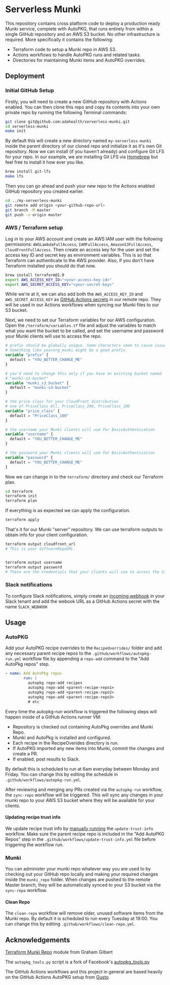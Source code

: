 # Serverless Munki

This repository contains cross platform code to deploy a production ready Munki service, complete with AutoPKG, that runs entirely from within a single GitHub repository and an AWS S3 bucket. No other infrastructure is required. More specifically it contains the following:

- Terraform code to setup a Munki repo in AWS S3.
- Actions workflows to handle AutoPKG runs and related tasks.
- Directories for maintaining Munki items and AutoPKG overrides.


## Deployment

### Initial GitHub Setup

Firstly, you will need to create a new GitHub repository with Actions enabled. You can then clone this repo and copy its contents into your own private repo by running the following Terminal commands:

```bash
git clone git@github.com:adahealth/serverless-munki.git
cd serverless-munki
make init
```

By default this will create a new directory named `my-serverless-munki` inside the parent directory of our cloned repo and initialize it as it's own Git repository. Now we can install (if you haven't already) and configure Git LFS for your repo. In our example, we are installing Git LFS via [Homebrew](https://brew.sh/) but feel free to install it how ever you like.

```bash
brew install git-lfs
make lfs
```

Then you can go ahead and push your new repo to the Actions enabled GitHub repository you created earlier.

```bash
cd ../my-serverless-munki
git remote add origin <your-github-repo-url>
git branch -M master
git push -u origin master
```

### AWS / Terraform setup

Log in to your AWS account and create an AWS IAM user with the following permissions: `AWSLambdaFullAccess`, `IAMFullAccess`, `AmazonS3FullAccess`, `CloudFrontFullAccess`. Then create an access key for the user and set the access key ID and secret key as environment variables. This is so that Terraform can authenticate to the AWS provider. Also, if you don't have Terraform installed you should do that now.

```bash
brew install terraform@1.0
export AWS_ACCESS_KEY_ID="<your-access-key-id>"
export AWS_SECRET_ACCESS_KEY="<your-secret-key>"
```

While we're at it, we can also add both the `AWS_ACCESS_KEY_ID` and `AWS_SECRET_ACCESS_KEY` as [GitHub Actions secrets](https://docs.github.com/en/actions/security-guides/encrypted-secrets#creating-encrypted-secrets-for-a-repository) in our remote repo. They will be used in our Actions workflows when syncing our Munki files to our S3 bucket.

Next, we need to set our Terraform variables for our AWS configuration. Open the `/terraform/variables.tf` file and adjust the variables to match what you want the bucket to be called, and set the username and password your Munki clients will use to access the repo.

```terraform
# prefix should be globally unique. Some characters seem to cause issues;
# Something like yourorg_munki might be a good prefix.
variable "prefix" {
  default = "YOU_BETTER_CHANGE_ME"
}

# you'd need to change this only if you have an existing bucket named
# "munki-s3-bucket"
variable "munki_s3_bucket" {
  default = "munki-s3-bucket"
}

# the price class for your CloudFront distribution
# one of PriceClass_All, PriceClass_200, PriceClass_100
variable "price_class" {
  default = "PriceClass_100"
}

# the username your Munki clients will use for BasicAuthentication
variable "username" {
  default = "YOU_BETTER_CHANGE_ME"
}

# the password your Munki clients will use for BasicAuthentication
variable "password" {
  default = "YOU_BETTER_CHANGE_ME"
}
```

Now we can change in to the `terraform/` directory and check our Terraform plan.

```bash
cd terraform
terraform init
terraform plan
```

If everything is as expected we can apply the configuration.

```bash
terraform apply
```

That's it for our Munki "server" repository. We can use terraform outputs to obtain info for your client configuration.

```bash
terraform output cloudfront_url 
# This is your SoftwareRepoURL.


terraform output username       
terraform output password  
# These are the credentials that your clients will use to access the S3 bucket.
```

### Slack notifications

To configure Slack notifications, simply create an [incoming webhook](https://slack.com/intl/en-de/help/articles/115005265063-Incoming-webhooks-for-Slack) in your Slack tenant and add the webook URL as a GitHub Actions secret with the name `SLACK_WEBHOOK`

## Usage

### AutoPKG

Add your AutoPKG recipe overrides to the `RecipeOverrides/` folder and add any necessary parent recipe repos to the `.github/workflows/autopkg-run.yml` workflow file by appending a `repo-add` command to the "Add AutoPkg repos" step.

```yaml
- name: Add AutoPkg repos
        run: | 
          autopkg repo-add recipes
          autopkg repo-add <parent-recipe-repo1>
          autopkg repo-add <parent-recipe-repo2>
          autopkg repo-add <parent-recipe-repo3>
          # etc
```

Every time the autopkg-run workflow is triggered the following steps will happen inside of a GitHub Actions runner VM:

  - Repository is checked out containing AutoPkg overrides and Munki Repo.
  - Munki and AutoPkg is installed and configured.
  - Each recipe in the RecipeOverides directory is run.
  - If AutoPKG imported any new items into Munki, commit the changes and create a PR.
  - If enabled, post results to Slack.

By default this is scheduled to run at 6am everyday between Monday and Friday. You can change this by editing the schedule in `.github/workflows/autopkg-run.yml`.

After reviewing and merging any PRs created via the `autopkg-run` workflow, the `sync-repo` workflow will be triggered. This will sync any changes in your munki repo to your AWS S3 bucket where they will be available for your clients.

#### Updating recipe trust info

We update recipe trust info by [manually running](https://docs.github.com/en/actions/managing-workflow-runs/manually-running-a-workflow#running-a-workflow) the `update-trust-info` workflow. Make sure the parent recipe repo is included in the "Add AutoPKG Repos" step in the `.github/workflows/update-trust-info.yml` file before triggering the workflow run.

### Munki

You can administer your munki repo whatever way you are used to by checking out your GitHub repo locally and making your required changes inside the `munki_repo` folder. When changes are pushed to the remote Master branch, they will be automatically synced to your S3 bucket via the `sync-repo` workflow.

#### Clean Repo

The `clean-repo` workflow will remove older, unused software items from the Munki repo. By default it is scheduled to run every Tuesday at 19:00. You can change this by editing `.github/workflows/clean-repo.yml`.

## Acknowledgements

[Terraform Munki Repo](https://github.com/grahamgilbert/terraform-aws-munki-repo) module from Graham Gilbert

The `autopkg_tools.py` script is a fork of Facebook's [autopkg_tools.py](https://github.com/facebook/IT-CPE/blob/main/legacy/autopkg_tools/autopkg_tools.py)

The GitHub Actions workflows and this project in general are based heavily on the GitHub Actions AutoPKG setup from [Gusto](https://github.com/Gusto/it-cpe-opensource/tree/main/autopkg)
